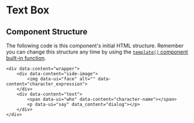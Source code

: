 # Text Box

## Component Structure

The following code is this component's initial HTML structure. Remember you can change this structure any time by using the [`template()` component built-in function](../advanced-monogatari-development/components/built-in-functions.md#get-or-modify-the-html-structure).

```
<div data-content="wrapper">
	<div data-content="side-image">
		<img data-ui="face" alt="" data-content="character_expression">
	</div>
	<div data-content="text">
		<span data-ui="who" data-content="character-name"></span>
		<p data-ui="say" data_content="dialog"></p>
	</div>
</div>
```



